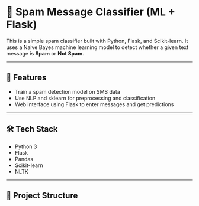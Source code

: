 # 🧠 Spam Message Classifier (ML + Flask)

This is a simple spam classifier built with Python, Flask, and Scikit-learn. It uses a Naive Bayes machine learning model to detect whether a given text message is **Spam** or **Not Spam**.

---

## 🚀 Features

- Train a spam detection model on SMS data
- Use NLP and sklearn for preprocessing and classification
- Web interface using Flask to enter messages and get predictions

---

## 🛠️ Tech Stack

- Python 3
- Flask
- Pandas
- Scikit-learn
- NLTK

---

## 📂 Project Structure


